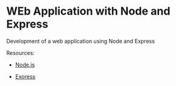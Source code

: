 # WEb Application with Node and Express

Development of a web application using Node and Express

Resources:

* [Node.js](https://nodejs.org/en/)

* [Exoress](http://expressjs.com)